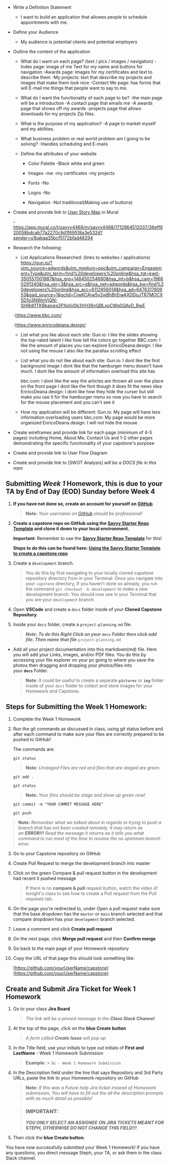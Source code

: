 - Write a Definition Statement
    - I want to build an application that allowes people to schedule appointments with me.
- Define your Audience
    - My audience is potential clients and potential employers

- Outline the content of the application
    - What do I want on each page? (text / pics / images / navigation)
    -Index page: image of me Text for my name and buttons for navigation
    -Awards page: images for my certificates and text to describe them
    -My projects: text that describe my projects and images that make them look nice
    -Contact Me page: has forms that will E-mail me things that people want to say to me.

    - What do I want the functionality of each page to be?
        -the main page will be a introduction
        -A contact page that emails me
        -A awards page that shows off my awards
        -projects page that allows downloads for my projects Zip files.

    - What is the purpose of my application?
        -A page to market myself and my abilities.

    - What business problem or real world problem am I going to be solving?
        -Handles scheduling and E-mails

    - Define the attributes of your website
        - Color Palette
        -Black white and green

        - Images
            -me
            -my certificates
            -my projects

        - Fonts
            -No
        - Logos
            -No

        - Navigation
            -Not traditional(Making use of buttons)

- Create and provide link to [User Story Map](https://app.mural.co/template/c5cae3de-aeb4-487f-86da-35aa333d11f6/9ee833d5-2629-40ea-a239-6308d3a60980) in Mural

    -https://app.mural.co/t/savvy4468/m/savvy4468/1712964512037/36eff620058bdcab77a2270c9d1f69518a3e532d?sender=u1babaa35bcf5172bfad48294

- Research the following:
    - List Applications Researched: (links to websites / applications)
        https://gun.io/?utm_source=adwords&utm_medium=ppc&utm_campaign=Engagement+Type&utm_term=find%20developers%20online&hsa_tgt=kwd-350557001887&hsa_grp=148450254680&hsa_mt=b&hsa_cam=19660291340&hsa_ver=3&hsa_src=g&hsa_net=adwords&hsa_kw=find%20developers%20online&hsa_acc=6112956014&hsa_ad=647631780953&gad_source=1&gclid=CjwKCAjw5v2wBhBrEiwAXDDoJTR7MOCX5D1o3NWmVjQN-SHl8dl1TKBkasws2PXpIU0k3VH36nQBLxoCWg0QAvD_BwE

    -https://www.bbc.com/

    -https://www.enricodeiana.design/

    - List what you like about each site:
    Gun.io:
        I like the slides showing the top-rated talent
        I like how tell the colors go together
    BBC.com:
        I like the amount of places you can explore
    EnricoDeana.design:
        I like not using the mouse
        I also like the parallax scrolling effect







    - List what you do not like about each site:
        Gun.io:
            I dont like the first background image
            I dont like that the hamburger menu dosen't have much.
            I dont like the amount of information overload this site has

        bbc.com:
            I dont like the way the articles are thrown all over the place on the front page
            I dont like the font though it does fit the news idea
        EnricoDeana.design:
            I dont like how they hide the curser but still make you use it for the hamburger menu so now you have to search for the mouse placement and you can't see it


    - How my application will be different:
        Gun.io:
            My page will have less information overloading users
        bbc.com:
            My page would be more organized
         EnricoDeana.design:
            I will not hide the mouse

- Create wireframes and provide link for each page (minimum of 4-5 pages) including Home, About Me, Contact Us and 1-2 other pages demonstrating the specific functionality of your capstone's purpose

- Create and provide link to User Flow Diagram

- Create and provide link to [SWOT Analysis]
*will be a DOCS file in this repo*

## Submitting _Week 1_ Homework, this is due to your TA by End of Day (EOD) Sunday before Week 4

[](https://github.com/savvy-coders/sc-curriculum/blob/master/Section01/1-Homework.md#submitting-week-1-homework-this-is-due-to-your-ta-by-end-of-day-eod-sunday-before-week-4)

1. **If you have not done so, create an account for yourself on** [**GitHub**](https://www.github.com/)

    > **Note:** _Your username on [GitHub](https://www.github.com/) should be professional!_

2. **Create a capstone repo on GitHub using the [Savvy Starter Repo Template](https://github.com/savvy-coders/savvy-starter) and clone it down to your local environment.**

    **Important**: Remember to use the [**Savvy Starter Repo Template**](https://github.com/savvy-coders/savvy-starter) for this!

    **Steps to do this can be found here: [**Using the Savvy Starter Template to create a capstone repo**](https://github.com/savvy-coders/sc-curriculum/blob/master/Section02/2.1.1-GitandGitHub.md#git-activity-2-everyone)**

3. Create a `development` branch.

    > You do this by first navigating to your locally cloned capstone repository directory from in your Terminal. Once you navigate into your `capstone` directory, If you haven't done so already, you run the command `git checkout -b development` to make a new development branch. You should now see in your Terminal that you are your `development` branch.

4. Open **VSCode** and create a `docs` folder inside of your **Cloned Capstone Repository**.

5. Inside your `docs` folder, create a `project-planning.md` file.

    > **_Note: To do this Right Click on your `docs` Folder then click add file. Then name that file_** `project-planning.md`


- Add all your project documentation into this markdown(md) file. Here you will add your Links, images, and/or PDF files. You do this by accessing your file explorer on your pc going to where you save the photos then dragging and dropping your photos/files into your **`docs`** Folder.

    > **Note:** It could be useful to create a separate **`pictures`** or **`img`** folder inside of your `docs` folder to collect and store images for your Homework and Capstone.


## Steps for Submitting the Week 1 Homework:

[](https://github.com/savvy-coders/sc-curriculum/blob/master/Section01/1-Homework.md#steps-for-submitting-the-week-1-homework)

1. Complete the Week 1 Homework

2. Run the git commands as discussed in class, using git status before and after each command to make sure your files are correctly prepared to be pushed to GitHub!

    The commands are:

    `git status`

    > **Note:** _Unstaged Files are red and files that are staged are green._

    `git add .`

    `git status`

    > **Note:** _Your files should be stage and show up green now!_

    `git commit -m "YOUR COMMIT MESSAGE HERE"`

    `git push`


> **Note:** _Remember what we talked about in regards to trying to push a branch that has not been created remotely. It may return as an **ERROR!!!** Read the message it returns as it tells you what command to run most of the time to resolve the no upstream branch error._

3. Go to your Capstone repository on GitHub

4. Create Pull Request to merge the development branch into master

5. Click on the green Compare & pull request button in the development had recent it pushed message

    > If there is no **compare & pull** request button, watch the video of tonight's class to see how to create a Pull request from the Pull requests tab.

6. On the page you're redirected to, under Open a pull request make sure that the base dropdown has the `master` or `main` branch selected and that compare dropdown has your `development` branch selected.

7. Leave a comment and click **Create pull request**

8. On the next page, click **Merge pull request** and then **Confirm merge**

9. Go back to the main page of your Homework repository

10. Copy the URL of that page this should look something like:

    [https://github.com/yourUserName/capstone](https://github.com/yourUserName/capstone)


## Create and Submit Jira Ticket for Week 1 Homework

[](https://github.com/savvy-coders/sc-curriculum/blob/master/Section01/1-Homework.md#create-and-submit-jira-ticket-for-week-1-homework)

1. Go to your class **Jira Board**

    > _The link will be a pinned message in the **Class Slack Channel**_

2. At the top of the page, click on the **blue Create button**

    > _A form called **Create Issue** will pop up_

3. In the Title field, use your initials to type out initials of **First and LastName** - Week 1 Homework Submission

    > **Example:** > `SG - Week 1 Homework Submission`

4. In the Description field under the line that says Repository and 3rd Party URLs, paste the link to your Homework repository on GitHub

    > **Note:** _If this was a Future help Jira ticket instead of Homework submission, You will have to fill out the all the description prompts with as much detail as possible!_

    > ### **IMPORTANT:**
    >
    > [](https://github.com/savvy-coders/sc-curriculum/blob/master/Section01/1-Homework.md#important)
    >
    > **_YOU ONLY SELECT AN ASSIGNEE ON JIRA TICKETS MEANT FOR STEPH, OTHERWISE DO NOT CHANGE THIS FIELD!!!_**

5. Then click the **blue Create button**.


You have now successfully submitted your Week 1 Homework! If you have any questions, you direct message Steph, your TA, or ask them in the class Slack channel.
